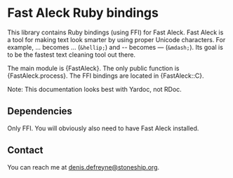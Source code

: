 # Fast Aleck Ruby bindings

This library contains Ruby bindings (using FFI) for Fast Aleck. Fast Aleck is a tool for making text look smarter by using proper Unicode characters. For example, ... becomes … (`&hellip;`) and -- becomes — (`&mdash;`). Its goal is to be the fastest text cleaning tool out there.

The main module is {FastAleck}. The only public function is {FastAleck.process}. The FFI bindings are located in {FastAleck::C}.

Note: This documentation looks best with Yardoc, not RDoc.

## Dependencies

Only FFI. You will obviously also need to have Fast Aleck installed.

## Contact

You can reach me at <denis.defreyne@stoneship.org>.
